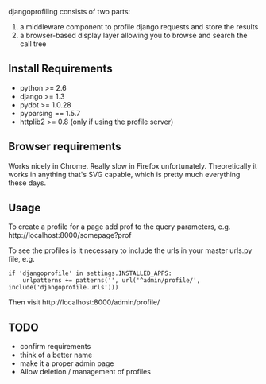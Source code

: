 djangoprofiling consists of two parts:

1. a middleware component to profile django requests and store the results
2. a browser-based display layer allowing you to browse and search the call tree


Install Requirements
--------------------

* python >= 2.6
* django >= 1.3
* pydot >= 1.0.28
* pyparsing == 1.5.7
* httplib2 >= 0.8 (only if using the profile server)

Browser requirements
--------------------

Works nicely in Chrome. Really slow in Firefox unfortunately.
Theoretically it works in anything that's SVG capable, which is pretty much everything these days.


Usage
----

To create a profile for a page add prof to the query parameters, e.g.
http://localhost:8000/somepage?prof

To see the profiles is it necessary to include the urls in your master urls.py file, e.g.

    if 'djangoprofile' in settings.INSTALLED_APPS:
        urlpatterns += patterns('', url('^admin/profile/', include('djangoprofile.urls')))
        
Then visit http://localhost:8000/admin/profile/

TODO
----
* confirm requirements
* think of a better name
* make it a proper admin page
* Allow deletion / management of profiles
